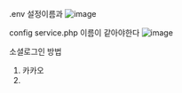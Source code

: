 .env 설정이름과 
![image](https://user-images.githubusercontent.com/85022962/230754277-879f33c3-6277-4f1e-a16d-aa9de6053137.png)

config service.php 이름이 같아야한다
![image](https://user-images.githubusercontent.com/85022962/230754247-f4745c30-f876-4a47-843e-0a058ace5a1b.png)




소셜로그인 방법
1. 카카오
2. 
